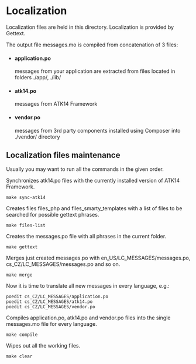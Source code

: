 Localization
============

Localization files are held in this directory. Localization is provided by Gettext.

The output file messages.mo is compiled from concatenation of 3 files:

- #### application.po
  messages from your application are extracted from files located in folders ./app/, ./lib/

- #### atk14.po
  messages from ATK14 Framework

- #### vendor.po
  messages from 3rd party components installed using Composer into ./vendor/ directory

Localization files maintenance
------------------------------

Usually you may want to run all the commands in the given order.

Synchronizes atk14.po files with the currently installed version of ATK14 Framework.

    make sync-atk14

Creates files files_php and files_smarty_templates with a list of files to be searched for possible gettext phrases.

    make files-list

Creates the messages.po file with all phrases in the current folder.

    make gettext

Merges just created messages.po with en_US/LC_MESSAGES/messages.po, cs_CZ/LC_MESSAGES/messages.po and so on.

    make merge

Now it is time to translate all new messages in every language, e.g.:

    poedit cs_CZ/LC_MESSAGES/application.po
    poedit cs_CZ/LC_MESSAGES/atk14.po
    poedit cs_CZ/LC_MESSAGES/vendor.po

Compiles application.po, atk14.po and vendor.po files into the single messages.mo file for every language.

    make compile

Wipes out all the working files.

    make clear


